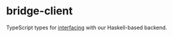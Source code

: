 # bridge-client

TypeScript types for [interfacing](https://github.com/1protocol/bridge-client) with our
Haskell-based backend.

